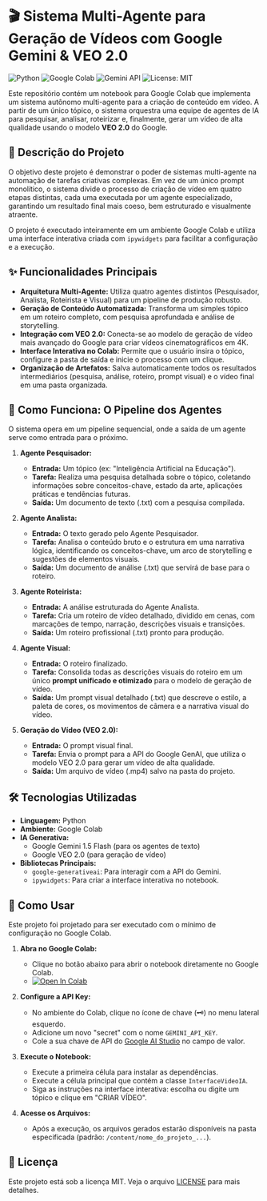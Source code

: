 # 🎬 Sistema Multi-Agente para Geração de Vídeos com Google Gemini & VEO 2.0

![Python](https://img.shields.io/badge/Python-3.9%2B-blue.svg)
![Google Colab](https://img.shields.io/badge/Google%20Colab-Ready-orange.svg)
![Gemini API](https://img.shields.io/badge/Google%20AI-Gemini%201.5%20%7C%20VEO%202.0-green.svg)
![License: MIT](https://img.shields.io/badge/License-MIT-purple.svg)

Este repositório contém um notebook para Google Colab que implementa um sistema autônomo multi-agente para a criação de conteúdo em vídeo. A partir de um único tópico, o sistema orquestra uma equipe de agentes de IA para pesquisar, analisar, roteirizar e, finalmente, gerar um vídeo de alta qualidade usando o modelo **VEO 2.0** do Google.

## 📜 Descrição do Projeto

O objetivo deste projeto é demonstrar o poder de sistemas multi-agente na automação de tarefas criativas complexas. Em vez de um único prompt monolítico, o sistema divide o processo de criação de vídeo em quatro etapas distintas, cada uma executada por um agente especializado, garantindo um resultado final mais coeso, bem estruturado e visualmente atraente.

O projeto é executado inteiramente em um ambiente Google Colab e utiliza uma interface interativa criada com `ipywidgets` para facilitar a configuração e a execução.

## ✨ Funcionalidades Principais

- **Arquitetura Multi-Agente:** Utiliza quatro agentes distintos (Pesquisador, Analista, Roteirista e Visual) para um pipeline de produção robusto.
- **Geração de Conteúdo Automatizada:** Transforma um simples tópico em um roteiro completo, com pesquisa aprofundada e análise de storytelling.
- **Integração com VEO 2.0:** Conecta-se ao modelo de geração de vídeo mais avançado do Google para criar vídeos cinematográficos em 4K.
- **Interface Interativa no Colab:** Permite que o usuário insira o tópico, configure a pasta de saída e inicie o processo com um clique.
- **Organização de Artefatos:** Salva automaticamente todos os resultados intermediários (pesquisa, análise, roteiro, prompt visual) e o vídeo final em uma pasta organizada.

## 🤖 Como Funciona: O Pipeline dos Agentes

O sistema opera em um pipeline sequencial, onde a saída de um agente serve como entrada para o próximo.

1.  **Agente Pesquisador:**
    -   **Entrada:** Um tópico (ex: "Inteligência Artificial na Educação").
    -   **Tarefa:** Realiza uma pesquisa detalhada sobre o tópico, coletando informações sobre conceitos-chave, estado da arte, aplicações práticas e tendências futuras.
    -   **Saída:** Um documento de texto (.txt) com a pesquisa compilada.

2.  **Agente Analista:**
    -   **Entrada:** O texto gerado pelo Agente Pesquisador.
    -   **Tarefa:** Analisa o conteúdo bruto e o estrutura em uma narrativa lógica, identificando os conceitos-chave, um arco de storytelling e sugestões de elementos visuais.
    -   **Saída:** Um documento de análise (.txt) que servirá de base para o roteiro.

3.  **Agente Roteirista:**
    -   **Entrada:** A análise estruturada do Agente Analista.
    -   **Tarefa:** Cria um roteiro de vídeo detalhado, dividido em cenas, com marcações de tempo, narração, descrições visuais e transições.
    -   **Saída:** Um roteiro profissional (.txt) pronto para produção.

4.  **Agente Visual:**
    -   **Entrada:** O roteiro finalizado.
    -   **Tarefa:** Consolida todas as descrições visuais do roteiro em um único **prompt unificado e otimizado** para o modelo de geração de vídeo.
    -   **Saída:** Um prompt visual detalhado (.txt) que descreve o estilo, a paleta de cores, os movimentos de câmera e a narrativa visual do vídeo.

5.  **Geração do Vídeo (VEO 2.0):**
    -   **Entrada:** O prompt visual final.
    -   **Tarefa:** Envia o prompt para a API do Google GenAI, que utiliza o modelo VEO 2.0 para gerar um vídeo de alta qualidade.
    -   **Saída:** Um arquivo de vídeo (.mp4) salvo na pasta do projeto.

## 🛠️ Tecnologias Utilizadas

- **Linguagem:** Python
- **Ambiente:** Google Colab
- **IA Generativa:**
    -   Google Gemini 1.5 Flash (para os agentes de texto)
    -   Google VEO 2.0 (para geração de vídeo)
- **Bibliotecas Principais:**
    -   `google-generativeai`: Para interagir com a API do Gemini.
    -   `ipywidgets`: Para criar a interface interativa no notebook.

## 🚀 Como Usar

Este projeto foi projetado para ser executado com o mínimo de configuração no Google Colab.

1.  **Abra no Google Colab:**
    -   Clique no botão abaixo para abrir o notebook diretamente no Google Colab.
    -   [![Open In Colab](https://colab.research.google.com/assets/colab-badge.svg)]([https://colab.research.google.com/github/seu-usuario/seu-repositorio/blob/main/nome_do_notebook.ipynb](https://colab.research.google.com/drive/1FboIJqBMWgWfCgtpFMXZ_xy72fgdxK0C?authuser=2#scrollTo=_wJV-PGuY5z7))

2.  **Configure a API Key:**
    -   No ambiente do Colab, clique no ícone de chave (🗝️) no menu lateral esquerdo.
    -   Adicione um novo "secret" com o nome `GEMINI_API_KEY`.
    -   Cole a sua chave de API do [Google AI Studio](https://aistudio.google.com/app/apikey) no campo de valor.

3.  **Execute o Notebook:**
    -   Execute a primeira célula para instalar as dependências.
    -   Execute a célula principal que contém a classe `InterfaceVideoIA`.
    -   Siga as instruções na interface interativa: escolha ou digite um tópico e clique em "CRIAR VÍDEO".

4.  **Acesse os Arquivos:**
    -   Após a execução, os arquivos gerados estarão disponíveis na pasta especificada (padrão: `/content/nome_do_projeto_...`).

## 📄 Licença

Este projeto está sob a licença MIT. Veja o arquivo [LICENSE](LICENSE) para mais detalhes.
